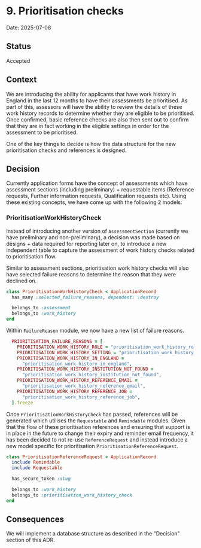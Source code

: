 # 9. Prioritisation checks

Date: 2025-07-08

## Status

Accepted

## Context

We are introducing the ability for applicants that have work history in England in the last 12 months to have their assessments be prioritised. As part of this, assessors will have the ability to review the details of these work history records to determine whether they are eligible to be prioritised. Once confirmed, basic reference checks are also then sent out to confirm that they are in fact working in the eligible settings in order for the assessment to be prioritised.

One of the key things to decide is how the data structure for the new prioritisation checks and references is designed.

## Decision

Currently application forms have the concept of assessments which have assessment sections (including preliminary) + requestable items (Reference requests, Further information requests, Qualification requests etc). Using these existing concepts, we have come up with the following 2 models:

### PrioritisationWorkHistoryCheck

Instead of introducing another version of `AssessmentSection` (currently we have preliminary and non-preliminary), a decision was made based on designs + data required for reporting later on, to introduce a new independent table to capture the assessment of work history checks related to prioritisation flow.

Similar to assessment sections, prioritisation work history checks will also have selected failure reasons to determine the reason that they were declined on.

```rb
class PrioritisationWorkHistoryCheck < ApplicationRecord
  has_many :selected_failure_reasons, dependent: :destroy

  belongs_to :assessment
  belongs_to :work_history
end
```

Within `FailureReason` module, we now have a new list of failure reasons.

```rb
  PRIORITISATION_FAILURE_REASONS = [
    PRIORITISATION_WORK_HISTORY_ROLE = "prioritisation_work_history_role",
    PRIORITISATION_WORK_HISTORY_SETTING = "prioritisation_work_history_setting",
    PRIORITISATION_WORK_HISTORY_IN_ENGLAND =
      "prioritisation_work_history_in_england",
    PRIORITISATION_WORK_HISTORY_INSTITUTION_NOT_FOUND =
      "prioritisation_work_history_institution_not_found",
    PRIORITISATION_WORK_HISTORY_REFERENCE_EMAIL =
      "prioritisation_work_history_reference_email",
    PRIORITISATION_WORK_HISTORY_REFERENCE_JOB =
      "prioritisation_work_history_reference_job",
  ].freeze
```

Once `PrioritisationWorkHistoryCheck` has passed, references will be generated which utilises the `Requestable` and `Remindable` modules. Given that the flow of these prioritisation references and ensuring that support is in place in the future to change their expiry and reminder email frequency, it has been decided to not re-use `ReferenceRequest` and instead introduce a new model specific for prioritisation `PrioritisationReferenceRequest`.

```rb
class PrioritisationReferenceRequest < ApplicationRecord
  include Remindable
  include Requestable

  has_secure_token :slug

  belongs_to :work_history
  belongs_to :prioritisation_work_history_check
end
```

## Consequences

We will implement a database structure as described in the "Decision" section of this ADR.
